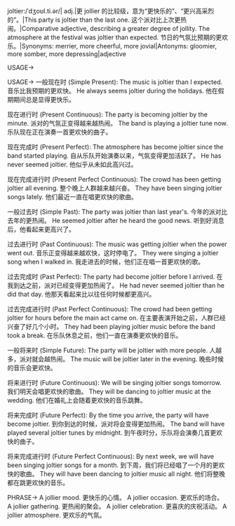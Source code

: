 joltier:/ˈdʒoʊl.ti.ər/| adj.|更 jollier 的比较级，意为“更快乐的”、“更兴高采烈的”。|This party is joltier than the last one.  这个派对比上次更热闹。|Comparative adjective, describing a greater degree of jollity.  The atmosphere at the festival was joltier than expected. 节日的气氛比预期的更欢乐。|Synonyms: merrier, more cheerful, more jovial|Antonyms: gloomier, more somber, more depressing|adjective

USAGE->

USAGE->
一般现在时 (Simple Present):
The music is joltier than I expected.  音乐比我预期的更欢快。
He always seems joltier during the holidays. 他在假期期间总是显得更快乐。

现在进行时 (Present Continuous):
The party is becoming joltier by the minute. 派对的气氛正变得越来越热闹。
The band is playing a joltier tune now.  乐队现在正在演奏一首更欢快的曲子。

现在完成时 (Present Perfect):
The atmosphere has become joltier since the band started playing. 自从乐队开始演奏以来，气氛变得更加活跃了。
He has never seemed joltier. 他似乎从未如此高兴过。

现在完成进行时 (Present Perfect Continuous):
The crowd has been getting joltier all evening.  整个晚上人群越来越兴奋。
They have been singing joltier songs lately.  他们最近一直在唱更欢快的歌曲。

一般过去时 (Simple Past):
The party was joltier than last year's. 今年的派对比去年的更热闹。
He seemed joltier after he heard the good news.  听到好消息后，他看起来更高兴了。

过去进行时 (Past Continuous):
The music was getting joltier when the power went out.  音乐正变得越来越欢快，这时停电了。
They were singing a joltier song when I walked in.  我走进去的时候，他们正在唱一首更欢快的歌。

过去完成时 (Past Perfect):
The party had become joltier before I arrived.  在我到达之前，派对已经变得更加热闹了。
He had never seemed joltier than he did that day.  他那天看起来比以往任何时候都更高兴。

过去完成进行时 (Past Perfect Continuous):
The crowd had been getting joltier for hours before the main act came on.  在主要表演开始之前，人群已经兴奋了好几个小时。
They had been playing joltier music before the band took a break.  在乐队休息之前，他们一直在演奏更欢快的音乐。

一般将来时 (Simple Future):
The party will be joltier with more people.  人越多，派对就会越热闹。
The music will be joltier later in the evening.  晚些时候的音乐会更欢快。

将来进行时 (Future Continuous):
We will be singing joltier songs tomorrow.  我们明天会唱更欢快的歌曲。
They will be dancing to joltier music at the wedding.  他们在婚礼上会随着更欢快的音乐跳舞。

将来完成时 (Future Perfect):
By the time you arrive, the party will have become joltier.  到你到达的时候，派对将会变得更加热闹。
The band will have played several joltier tunes by midnight.  到午夜时分，乐队将会演奏几首更欢快的曲子。

将来完成进行时 (Future Perfect Continuous):
By next week, we will have been singing joltier songs for a month.  到下周，我们将已经唱了一个月的更欢快的歌曲。
They will have been dancing to joltier music all night.  他们将整晚都在跳更欢快的音乐。


PHRASE->
A jollier mood.  更快乐的心情。
A jollier occasion. 更欢乐的场合。
A jollier gathering. 更热闹的聚会。
A jollier celebration. 更喜庆的庆祝活动。
A jollier atmosphere. 更欢乐的气氛。
